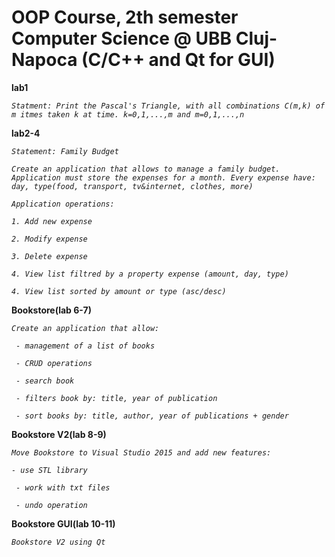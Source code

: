 # OOP Course, 2th semester Computer Science @ UBB Cluj-Napoca (C/C++ and Qt for GUI)

**lab1**

*`Statment: Print the Pascal's Triangle, with all combinations C(m,k) of m itmes taken k at time. k=0,1,...,m and m=0,1,...,n`*



**lab2-4**

*`Statement: Family Budget`*

*`Create an application that allows to manage a family budget. Application must store the expenses for a month. Every expense have: day, type(food, transport, tv&internet, clothes, more)`*

*`Application operations:`*

*`1. Add new expense`*

*`2. Modify expense`*

*`3. Delete expense`*

*`4. View list filtred by a property expense (amount, day, type)`*

*`4. View list sorted by amount or type (asc/desc)`*

**Bookstore(lab 6-7)**

*`Create an application that allow:`*

*` - management of a list of books`*

*` - CRUD operations`*

*` - search book`*

*` - filters book by: title, year of publication`*

*` - sort books by: title, author, year of publications + gender`*


**Bookstore V2(lab 8-9)**

*`Move Bookstore to Visual Studio 2015 and add new features:`*

*`- use STL library`*

*` - work with txt files`*

*` - undo operation`*

**Bookstore GUI(lab 10-11)**

*`Bookstore V2 using Qt`*
